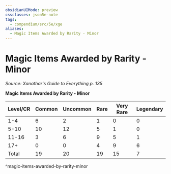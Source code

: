 ```yaml
---
obsidianUIMode: preview
cssclasses: json5e-note
tags:
  - compendium/src/5e/xge
aliases:
  - Magic Items Awarded by Rarity - Minor
---
```

# Magic Items Awarded by Rarity - Minor
*Source: Xanathar's Guide to Everything p. 135* 

**Magic Items Awarded by Rarity - Minor**

| Level/CR | Common | Uncommon | Rare | Very Rare | Legendary |
|----------|--------|----------|------|-----------|-----------|
| 1-4 | 6 | 2 | 1 | 0 | 0 |
| 5-10 | 10 | 12 | 5 | 1 | 0 |
| 11-16 | 3 | 6 | 9 | 5 | 1 |
| 17+ | 0 | 0 | 4 | 9 | 6 |
| Total | 19 | 20 | 19 | 15 | 7 |
^magic-items-awarded-by-rarity-minor